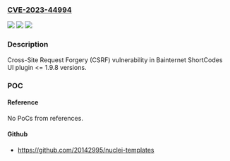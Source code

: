 ### [CVE-2023-44994](https://cve.mitre.org/cgi-bin/cvename.cgi?name=CVE-2023-44994)
![](https://img.shields.io/static/v1?label=Product&message=ShortCodes%20UI&color=blue)
![](https://img.shields.io/static/v1?label=Version&message=n%2Fa%3C%3D%201.9.8%20&color=brighgreen)
![](https://img.shields.io/static/v1?label=Vulnerability&message=CWE-352%20Cross-Site%20Request%20Forgery%20(CSRF)&color=brighgreen)

### Description

Cross-Site Request Forgery (CSRF) vulnerability in Bainternet ShortCodes UI plugin <= 1.9.8 versions.

### POC

#### Reference
No PoCs from references.

#### Github
- https://github.com/20142995/nuclei-templates

